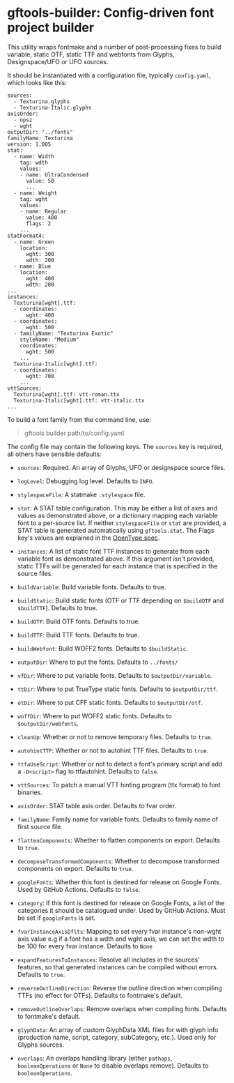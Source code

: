 # gftools-builder: Config-driven font project builder

This utility wraps fontmake and a number of post-processing fixes to
build variable, static OTF, static TTF and webfonts from Glyphs,
Designspace/UFO or UFO sources.

It should be instantiated with a configuration file, typically
`config.yaml`, which looks like this:

    sources:
      - Texturina.glyphs
      - Texturina-Italic.glyphs
    axisOrder:
      - opsz
      - wght
    outputDir: "../fonts"
    familyName: Texturina
    version: 1.005
    stat:
      - name: Width
        tag: wdth
        values:
        - name: UltraCondensed
          value: 50
          ...
      - name: Weight
        tag: wght
        values:
        - name: Regular
          value: 400
          flags: 2
        ...
    statFormat4:
      - name: Green
        location:
          wght: 300
          wdth: 200
      - name: Blue
        location:
          wght: 400
          wdth: 200
    ...
    instances:
      Texturina[wght].ttf:
      - coordinates:
          wght: 400
      - coordinates:
          wght: 500
      - familyName: "Texturina Exotic"
        styleName: "Medium"
        coordinates:
          wght: 500
        ...
      Texturina-Italic[wght].ttf:
      - coordinates:
          wght: 700
        ...
    vttSources:
      Texturina[wght].ttf: vtt-roman.ttx
      Texturina-Italic[wght].ttf: vtt-italic.ttx
    ...

To build a font family from the command line, use:

> gftools builder path/to/config.yaml

The config file may contain the following keys. The `sources` key is
required, all others have sensible defaults:

-   `sources`: Required. An array of Glyphs, UFO or designspace source
    files.

-   `logLevel`: Debugging log level. Defaults to `INFO`.

-   `stylespaceFile`: A statmake `.stylespace` file.

-   `stat`: A STAT table configuration. This may be either a list of
    axes and values as demonstrated above, or a dictionary mapping each
    variable font to a per-source list. If neither `stylespaceFile` or
    `stat` are provided, a STAT table is generated automatically using
    `gftools.stat`. The Flags key's values are explained in the [OpenType
    spec](https://learn.microsoft.com/en-us/typography/opentype/spec/stat#flags).

-   `instances`: A list of static font TTF instances to generate from
    each variable font as demonstrated above. If this argument isn\'t
    provided, static TTFs will be generated for each instance that is
    specified in the source files.

-   `buildVariable`: Build variable fonts. Defaults to true.

-   `buildStatic`: Build static fonts (OTF or TTF depending on `$buildOTF`
    and `$buildTTF`). Defaults to true.

-   `buildOTF`: Build OTF fonts. Defaults to true.

-   `buildTTF`: Build TTF fonts. Defaults to true.

-   `buildWebfont`: Build WOFF2 fonts. Defaults to `$buildStatic`.

-   `outputDir`: Where to put the fonts. Defaults to `../fonts/`

-   `vfDir`: Where to put variable fonts. Defaults to
    `$outputDir/variable`.

-   `ttDir`: Where to put TrueType static fonts. Defaults to
    `$outputDir/ttf`.

-   `otDir`: Where to put CFF static fonts. Defaults to
    `$outputDir/otf`.

-   `woffDir`: Where to put WOFF2 static fonts. Defaults to
    `$outputDir/webfonts`.

-   `cleanUp`: Whether or not to remove temporary files. Defaults to
    `true`.

-   `autohintTTF`: Whether or not to autohint TTF files. Defaults to
    `true`.

-   `ttfaUseScript`: Whether or not to detect a font\'s primary script
    and add a `-D<script>` flag to ttfautohint. Defaults to `false`.

-   `vttSources`: To patch a manual VTT hinting program (ttx format) to
    font binaries.

-   `axisOrder`: STAT table axis order. Defaults to fvar order.

-   `familyName`: Family name for variable fonts. Defaults to family
    name of first source file.

-   `flattenComponents`: Whether to flatten components on export.
    Defaults to `true`.

-   `decomposeTransformedComponents`: Whether to decompose transformed
    components on export. Defaults to `true`.

-   `googleFonts`: Whether this font is destined for release on Google
    Fonts. Used by GitHub Actions. Defaults to `false`.

-   `category`: If this font is destined for release on Google Fonts, a
    list of the categories it should be catalogued under. Used by GitHub
    Actions. Must be set if `googleFonts` is set.

-   `fvarInstanceAxisDflts`: Mapping to set every fvar instance\'s
    non-wght axis value e.g if a font has a wdth and wght axis, we can
    set the wdth to be 100 for every fvar instance. Defaults to `None`

-   `expandFeaturesToInstances`: Resolve all includes in the sources\'
    features, so that generated instances can be compiled without
    errors. Defaults to `true`.

-   `reverseOutlineDirection`: Reverse the outline direction when
    compiling TTFs (no effect for OTFs). Defaults to fontmake\'s
    default.

-   `removeOutlineOverlaps`: Remove overlaps when compiling fonts.
    Defaults to fontmake\'s default.

-   `glyphData`: An array of custom GlyphData XML files for with glyph
    info (production name, script, category, subCategory, etc.).
    Used only for Glyphs sources.

-   `overlaps`: An overlaps handling library (either `pathops`, `booleanOperations`
    or `None` to disable overlaps remove). Defaults to `booleanOperations`.
